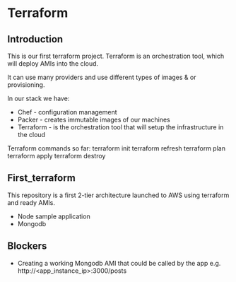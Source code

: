 # Terraform
## Introduction
This is our first terraform project.
Terraform is an orchestration tool, which will deploy AMIs into the cloud.

It can use many providers and use different types of images & or provisioning.

In our stack we have:
- Chef - configuration management
- Packer - creates immutable images of our machines
- Terraform - is the orchestration tool that will setup the infrastructure in the cloud

Terraform commands so far:
terraform init
terraform refresh
terraform plan
terraform apply
terraform destroy

## First_terraform
This repository is a first 2-tier architecture launched to AWS using terraform and ready AMIs.
- Node sample application
- Mongodb


## Blockers
- Creating a working Mongodb AMI that could be called by the app e.g. http://<app_instance_ip>:3000/posts
